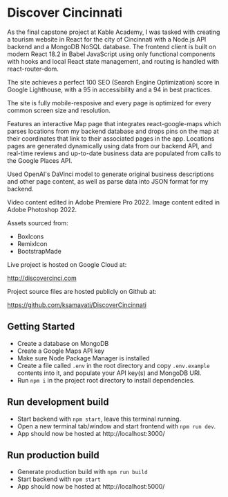 # Discover Cincinnati

As the final capstone project at Kable Academy, I was tasked with creating a tourism website in React for the city of Cincinnati with a Node.js API backend and a MongoDB NoSQL database. The frontend client is built on modern React 18.2 in Babel JavaScript using only functional components with hooks and local React state management, and routing is handled with react-router-dom.

The site achieves a perfect 100 SEO (Search Engine Optimization) score in Google Lighthouse, with a 95 in accessibility and a 94 in best practices.

The site is fully mobile-resposive and every page is optimized for every common screen size and resolution.

Features an interactive Map page that integrates react-google-maps which parses locations from my backend database and drops pins on the map at their coordinates that link to their associated pages in the app. Locations pages are generated dynamically using data from our backend API, and real-time reviews and up-to-date business data are populated from calls to the Google Places API.

Used OpenAI's DaVinci model to generate original business descriptions and other page content, as well as parse data into JSON format for my backend.

Video content edited in Adobe Premiere Pro 2022. Image content edited in Adobe Photoshop 2022.

Assets sourced from:

- BoxIcons
- RemixIcon
- BootstrapMade

Live project is hosted on Google Cloud at:

http://discovercinci.com

Project source files are hosted publicly on Github at:

https://github.com/ksamavati/DiscoverCincinnati

## Getting Started

- Create a database on MongoDB
- Create a Google Maps API key
- Make sure Node Package Manager is installed
- Create a file called `.env` in the root directory and copy `.env.example` contents into it, and populate your API key(s) and MongoDB URI.
- Run `npm i` in the project root directory to install dependencies.

## Run development build

- Start backend with `npm start`, leave this terminal running.
- Open a new terminal tab/window and start frontend with `npm run dev`.
- App should now be hosted at http://localhost:3000/

## Run production build

- Generate production build with `npm run build`
- Start backend with `npm start`
- App should now be hosted at http://localhost:5000/
